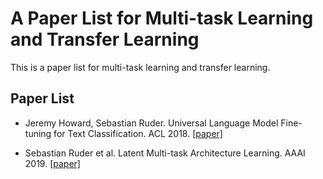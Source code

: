 # A Paper List for Multi-task Learning and Transfer Learning

This is a paper list for multi-task learning and transfer learning.

## Paper List

- Jeremy Howard, Sebastian Ruder. Universal Language Model Fine-tuning for Text Classification. ACL 2018. [[paper]][1]

- Sebastian Ruder et al. Latent Multi-task Architecture Learning. AAAI 2019. [[paper]][2]

[1]:https://arxiv.org/abs/1801.06146v5
[2]:https://arxiv.org/abs/1705.08142